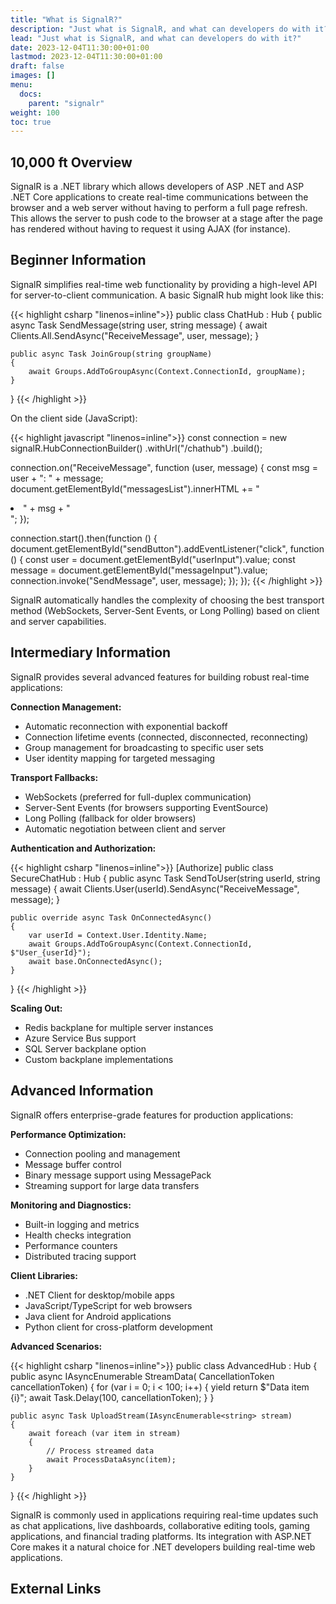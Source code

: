 ```yaml
---
title: "What is SignalR?"
description: "Just what is SignalR, and what can developers do with it?"
lead: "Just what is SignalR, and what can developers do with it?"
date: 2023-12-04T11:30:00+01:00
lastmod: 2023-12-04T11:30:00+01:00
draft: false
images: []
menu:
  docs:
    parent: "signalr"
weight: 100
toc: true
---
```


## 10,000 ft Overview

SignalR is a .NET library which allows developers of ASP .NET and ASP .NET Core applications to create real-time communications between the browser and a web server without having to perform a full page refresh. This allows the server to push code to the browser at a stage after the page has rendered without having to request it using AJAX (for instance).

## Beginner Information

SignalR simplifies real-time web functionality by providing a high-level API for server-to-client communication. A basic SignalR hub might look like this:

{{< highlight csharp "linenos=inline">}}
public class ChatHub : Hub
{
    public async Task SendMessage(string user, string message)
    {
        await Clients.All.SendAsync("ReceiveMessage", user, message);
    }

    public async Task JoinGroup(string groupName)
    {
        await Groups.AddToGroupAsync(Context.ConnectionId, groupName);
    }
}
{{< /highlight >}}

On the client side (JavaScript):

{{< highlight javascript "linenos=inline">}}
const connection = new signalR.HubConnectionBuilder()
    .withUrl("/chathub")
    .build();

connection.on("ReceiveMessage", function (user, message) {
    const msg = user + ": " + message;
    document.getElementById("messagesList").innerHTML += "<li>" + msg + "</li>";
});

connection.start().then(function () {
    document.getElementById("sendButton").addEventListener("click", function () {
        const user = document.getElementById("userInput").value;
        const message = document.getElementById("messageInput").value;
        connection.invoke("SendMessage", user, message);
    });
});
{{< /highlight >}}

SignalR automatically handles the complexity of choosing the best transport method (WebSockets, Server-Sent Events, or Long Polling) based on client and server capabilities.

## Intermediary Information

SignalR provides several advanced features for building robust real-time applications:

**Connection Management:**

- Automatic reconnection with exponential backoff
- Connection lifetime events (connected, disconnected, reconnecting)
- Group management for broadcasting to specific user sets
- User identity mapping for targeted messaging

**Transport Fallbacks:**

- WebSockets (preferred for full-duplex communication)
- Server-Sent Events (for browsers supporting EventSource)
- Long Polling (fallback for older browsers)
- Automatic negotiation between client and server

**Authentication and Authorization:**

{{< highlight csharp "linenos=inline">}}
[Authorize]
public class SecureChatHub : Hub
{
    public async Task SendToUser(string userId, string message)
    {
        await Clients.User(userId).SendAsync("ReceiveMessage", message);
    }

    public override async Task OnConnectedAsync()
    {
        var userId = Context.User.Identity.Name;
        await Groups.AddToGroupAsync(Context.ConnectionId, $"User_{userId}");
        await base.OnConnectedAsync();
    }
}
{{< /highlight >}}

**Scaling Out:**

- Redis backplane for multiple server instances
- Azure Service Bus support
- SQL Server backplane option
- Custom backplane implementations

## Advanced Information

SignalR offers enterprise-grade features for production applications:

**Performance Optimization:**

- Connection pooling and management
- Message buffer control
- Binary message support using MessagePack
- Streaming support for large data transfers

**Monitoring and Diagnostics:**

- Built-in logging and metrics
- Health checks integration
- Performance counters
- Distributed tracing support

**Client Libraries:**

- .NET Client for desktop/mobile apps
- JavaScript/TypeScript for web browsers
- Java client for Android applications
- Python client for cross-platform development

**Advanced Scenarios:**

{{< highlight csharp "linenos=inline">}}
public class AdvancedHub : Hub
{
    public async IAsyncEnumerable<string> StreamData(
        CancellationToken cancellationToken)
    {
        for (var i = 0; i < 100; i++)
        {
            yield return $"Data item {i}";
            await Task.Delay(100, cancellationToken);
        }
    }

    public async Task UploadStream(IAsyncEnumerable<string> stream)
    {
        await foreach (var item in stream)
        {
            // Process streamed data
            await ProcessDataAsync(item);
        }
    }
}
{{< /highlight >}}

SignalR is commonly used in applications requiring real-time updates such as chat applications, live dashboards, collaborative editing tools, gaming applications, and financial trading platforms. Its integration with ASP.NET Core makes it a natural choice for .NET developers building real-time web applications.

## External Links
